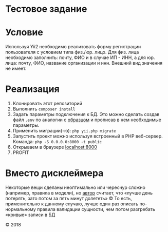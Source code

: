 Тестовое задание
================

# Условие

Используя Yii2 необходимо реализовать форму регистрации пользователя с условием типа физ./юр. лицо. Для физ. лица необходимо заполнить: почту, ФИО и в случае ИП - ИНН, а для юр. лица: почту, ФИО, название организации и инн.
Внешний вид значения не имеет.

# Реализация

1. Клонировать этот репозиторий
2. Выполнить `composer install`
3. Задать параметры подключения к БД. Это можно сделать создав файл `.env` по аналогии с [образцом](.env) и прописав в нем необходимые параметры.
4. Применить миграции(-ю): `php yii.php migrate`
5. Запустить проект можно используя встроенный в PHP веб-сервер. Команда: `php -S 0.0.0.0:8000 -t public`
6. Открываем в браузере [localhost:8000](http://localhost:8000/)
7. PROFIT

# Вместо дисклеймера

Некоторые вещи сделаны неоптимально или чересчур сложно (например, правила в модели), но [автор](https://t.me/VladisMus) считает, что «лучше день потерять, зато потом за пять минут долететь» ©
То есть, применительно к данному случаю, лучше один раз описать по-нормальному правила валидации сущности, чем потом разгребать «кривые» записи в БД

© 2018
